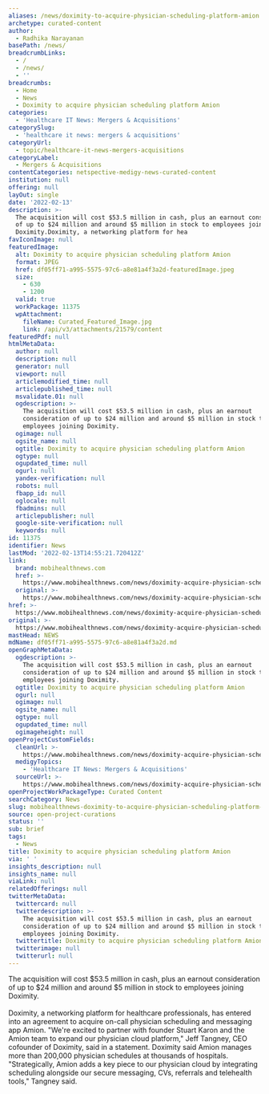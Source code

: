 ```yaml
---
aliases: /news/doximity-to-acquire-physician-scheduling-platform-amion
archetype: curated-content
author:
  - Radhika Narayanan
basePath: /news/
breadcrumbLinks:
  - /
  - /news/
  - ''
breadcrumbs:
  - Home
  - News
  - Doximity to acquire physician scheduling platform Amion
categories:
  - 'Healthcare IT News: Mergers & Acquisitions'
categorySlug:
  - 'healthcare it news: mergers & acquisitions'
categoryUrl:
  - topic/healthcare-it-news-mergers-acquisitions
categoryLabel:
  - Mergers & Acquisitions
contentCategories: netspective-medigy-news-curated-content
institution: null
offering: null
layOut: single
date: '2022-02-13'
description: >-
  The acquisition will cost $53.5 million in cash, plus an earnout consideration
  of up to $24 million and around $5 million in stock to employees joining
  Doximity.Doximity, a networking platform for hea
favIconImage: null
featuredImage:
  alt: Doximity to acquire physician scheduling platform Amion
  format: JPEG
  href: df05ff71-a995-5575-97c6-a8e81a4f3a2d-featuredImage.jpeg
  size:
    - 630
    - 1200
  valid: true
  workPackage: 11375
  wpAttachment:
    fileName: Curated_Featured_Image.jpg
    link: /api/v3/attachments/21579/content
featuredPdf: null
htmlMetaData:
  author: null
  description: null
  generator: null
  viewport: null
  articlemodified_time: null
  articlepublished_time: null
  msvalidate.01: null
  ogdescription: >-
    The acquisition will cost $53.5 million in cash, plus an earnout
    consideration of up to $24 million and around $5 million in stock to
    employees joining Doximity.
  ogimage: null
  ogsite_name: null
  ogtitle: Doximity to acquire physician scheduling platform Amion
  ogtype: null
  ogupdated_time: null
  ogurl: null
  yandex-verification: null
  robots: null
  fbapp_id: null
  oglocale: null
  fbadmins: null
  articlepublisher: null
  google-site-verification: null
  keywords: null
id: 11375
identifier: News
lastMod: '2022-02-13T14:55:21.720412Z'
link:
  brand: mobihealthnews.com
  href: >-
    https://www.mobihealthnews.com/news/doximity-acquire-physician-scheduling-platform-amion
  original: >-
    https://www.mobihealthnews.com/news/doximity-acquire-physician-scheduling-platform-amion
href: >-
  https://www.mobihealthnews.com/news/doximity-acquire-physician-scheduling-platform-amion
original: >-
  https://www.mobihealthnews.com/news/doximity-acquire-physician-scheduling-platform-amion
mastHead: NEWS
mdName: df05ff71-a995-5575-97c6-a8e81a4f3a2d.md
openGraphMetaData:
  ogdescription: >-
    The acquisition will cost $53.5 million in cash, plus an earnout
    consideration of up to $24 million and around $5 million in stock to
    employees joining Doximity.
  ogtitle: Doximity to acquire physician scheduling platform Amion
  ogurl: null
  ogimage: null
  ogsite_name: null
  ogtype: null
  ogupdated_time: null
  ogimageheight: null
openProjectCustomFields:
  cleanUrl: >-
    https://www.mobihealthnews.com/news/doximity-acquire-physician-scheduling-platform-amion
  medigyTopics:
    - 'Healthcare IT News: Mergers & Acquisitions'
  sourceUrl: >-
    https://www.mobihealthnews.com/news/doximity-acquire-physician-scheduling-platform-amion
openProjectWorkPackageType: Curated Content
searchCategory: News
slug: mobihealthnews-doximity-to-acquire-physician-scheduling-platform-amion
source: open-project-curations
status: ''
sub: brief
tags:
  - News
title: Doximity to acquire physician scheduling platform Amion
via: ' '
insights_description: null
insights_name: null
viaLink: null
relatedOfferings: null
twitterMetaData:
  twittercard: null
  twitterdescription: >-
    The acquisition will cost $53.5 million in cash, plus an earnout
    consideration of up to $24 million and around $5 million in stock to
    employees joining Doximity.
  twittertitle: Doximity to acquire physician scheduling platform Amion
  twitterimage: null
  twitterurl: null
---
```

<p>The acquisition will cost $53.5 million in cash, plus an earnout consideration of up to $24 million and around $5 million in stock to employees joining Doximity.<br><br>Doximity, a networking platform for healthcare professionals, has entered into an agreement to acquire on-call physician scheduling and messaging app Amion.
"We're excited to partner with founder Stuart Karon and the Amion team to expand our physician cloud platform," Jeff Tangney, CEO cofounder of Doximity, said in a statement.
Doximity said Amion manages more than 200,000 physician schedules at thousands of hospitals.
"Strategically, Amion adds a key piece to our physician cloud by integrating scheduling alongside our secure messaging, CVs, referrals and telehealth tools," Tangney said.</p>